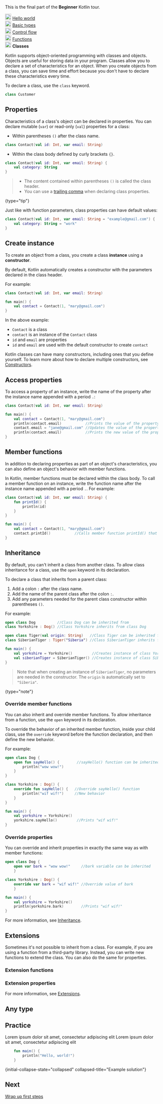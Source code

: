 [//]: # (title: Classes I)

<microformat>
    <p>This is the final part of the <strong>Beginner</strong> Kotlin tour.</p>
    <p><img src="icon-1-done.svg" width="20" alt="First step"/> <a href="kotlin-tour-hello-world.md">Hello world</a><br/><img src="icon-2-done.svg" width="20" alt="Second step"/> <a href="kotlin-tour-types.md">Basic types</a><br/><img src="icon-3-done.svg" width="20" alt="Third step"/> <a href="kotlin-tour-control-flow.md">Control flow</a><br/><img src="icon-4-done.svg" width="20" alt="Fourth step"/> <a href="kotlin-tour-functions.md">Functions</a><br/><img src="icon-5.svg" width="20" alt="Fifth step"/> <strong>Classes</strong></p>
</microformat>

Kotlin supports object-oriented programming with classes and objects. Objects are useful for storing data in your program.
Classes allow you to declare a set of characteristics for an object. When you create objects from a class, you can save
time and effort because you don't have to declare these characteristics every time.

To declare a class, use the `class` keyword. 

```kotlin
class Customer
```

## Properties

Characteristics of a class's object can be declared in properties. You can declare mutable (`var`) or read-only (`val`)
properties for a class:
* Within parentheses `()` after the class name.
```kotlin
class Contact(val id: Int, var email: String)
```
* Within the class body defined by curly brackets `{}`.
```kotlin
class Contact(val id: Int, var email: String) {
    val category: String
}
```

> * The content contained within parentheses `()` is called the class header.
> * You can use a [trailing comma](coding-conventions.md#trailing-commas) when declaring class properties.
>
{type="tip"}

Just like with function parameters, class properties can have default values:
```kotlin
class Contact(val id: Int, var email: String = "example@gmail.com") {
    val category: String = "work"
}
```

## Create instance

To create an object from a class, you create a class **instance** using a **constructor**.

By default, Kotlin automatically creates a constructor with the parameters declared in the class header.

For example:
```kotlin
class Contact(val id: Int, var email: String)

fun main() {
    val contact = Contact(1, "mary@gmail.com")
}
```

In the above example:
* `Contact` is a class
* `contact` is an instance of the `Contact` class
* `id` and `email` are properties
* `id` and `email` are used with the default constructor to create `contact`

Kotlin classes can have many constructors, including ones that you define yourself. To learn more about how to declare 
multiple constructors, see [Constructors](classes.md#constructors).

## Access properties

To access a property of an instance, write the name of the property after the instance name appended with a period `.`:

```kotlin
class Contact(val id: Int, var email: String)

fun main() {
    val contact = Contact(1, "mary@gmail.com")
    println(contact.email)           //Prints the value of the property: email
    contact.email = "jane@gmail.com" //Updates the value of the property: email
    println(contact.email)           //Prints the new value of the property: email
}
```

## Member functions
In addition to declaring properties as part of an object's characteristics, you can also define an object's behavior 
with member functions.

In Kotlin, member functions must be declared within the class body. To call a member function on an instance, write the 
function name after the instance name appended with a period `.`. For example:

```kotlin
class Contact(val id: Int, var email: String) {
    fun printId() {
        println(id)
    }
}

fun main() {
    val contact = Contact(1, "mary@gmail.com")
    contact.printId()           //Calls member function printId() that prints 1
}
```

## Inheritance
By default, you can't inherit a class from another class. To allow class inheritance for a class, use the `open`
keyword in its declaration.

To declare a class that inherits from a parent class:
1. Add a colon `:` after the class name.
2. Add the name of the parent class after the colon `:`.
3. Add any parameters needed for the parent class constructor within parentheses `()`.

For example:

```kotlin
open class Dog          //Class Dog can be inherited from
class Yorkshire : Dog() //Class Yorkshire inherits from class Dog

open class Tiger(val origin: String)   //Class Tiger can be inherited from
class SiberianTiger : Tiger("Siberia") //Class SiberianTiger inherits from class Tiger with constructor parameter "Siberia" 

fun main() {
    val yorkshire = Yorkshire()         //Creates instance of class Yorkshire
    val siberianTiger = SiberianTiger() //Creates instance of class SiberianTiger
}
```

> Note that when creating an instance of `SiberianTiger`, no parameters are needed in the constructor. The `origin`
> is automatically set to `"Siberia"`.
>
{type="note"}

### Override member functions

You can also inherit and override member functions. To allow inheritance from a function, use the `open` keyword in its 
declaration.

To override the behavior of an inherited member function, inside your child class, use the `override` keyword before the
function declaration, and then define the new behavior.

For example:

```kotlin
open class Dog {
    open fun sayHello() {        //sayHello() function can be inherited
        println("wow wow!")
    }
}

class Yorkshire : Dog() {
    override fun sayHello() {   //Override sayHello() function
        println("wif wif!")     //New behavior
    }
}

fun main() {
    val yorkshire = Yorkshire()
    yorkshire.sayHello()         //Prints "wif wif!"
}
```

### Override properties

You can override and inherit properties in exactly the same way as with member functions:

```kotlin
open class Dog {
    open var bark = "wow wow!"     //bark variable can be inherited
    }

class Yorkshire : Dog() {
    override var bark = "wif wif!" //Override value of bark
    }

fun main() {
    val yorkshire = Yorkshire()
    println(yorkshire.bark)        //Prints "wif wif!"
}
```

For more information, see [Inheritance](inheritance.md).

## Extensions
Sometimes it's not possible to inherit from a class. For example, if you are using a function from a third-party
library. Instead, you can write new functions to extend the class. You can also do the same for properties.

### Extension functions


### Extension properties

For more information, see [Extensions](extensions.md).

## Any type

## Practice

<deflist collapsible="true">
    <def title="Exercise 1">
        Lorem ipsum dolor sit amet, consectetur adipiscing elit
    </def>
</deflist>

<deflist collapsible="true">
    <def title="Hint">
        Lorem ipsum dolor sit amet, consectetur adipiscing elit
    </def>
</deflist>

```kotlin
    fun main() {
        println("Hello, world!")
    }
```
{initial-collapse-state="collapsed" collapsed-title="Example solution"}

## Next
[Wrap up first steps](kotlin-tour-first-steps-wrap-up.md)
